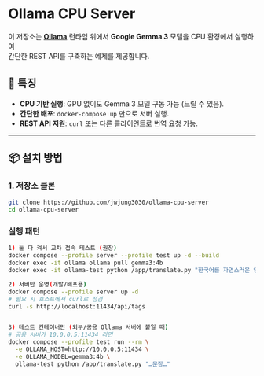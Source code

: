 # Ollama CPU Server

이 저장소는 **[Ollama](https://github.com/ollama/ollama)** 런타임 위에서 **Google Gemma 3** 모델을 CPU 환경에서 실행하여  
간단한 REST API를 구축하는 예제를 제공합니다.

## 🚀 특징
- **CPU 기반 실행**: GPU 없이도 Gemma 3 모델 구동 가능 (느릴 수 있음).
- **간단한 배포**: `docker-compose up` 만으로 서버 실행.
- **REST API 지원**: `curl` 또는 다른 클라이언트로 번역 요청 가능.
---

## 📦 설치 방법

### 1. 저장소 클론
```bash
git clone https://github.com/jwjung3030/ollama-cpu-server
cd ollama-cpu-server

```

### 실행 패턴

```bash
1) 둘 다 켜서 교차 접속 테스트 (권장)
docker compose --profile server --profile test up -d --build
docker exec -it ollama ollama pull gemma3:4b
docker exec -it ollama-test python /app/translate.py "한국어를 자연스러운 영어로 번역: 강아지가 잔디밭을 뛰어다닌다."

2) 서버만 운영(개발/배포용)
docker compose --profile server up -d
# 필요 시 호스트에서 curl로 점검
curl -s http://localhost:11434/api/tags


3) 테스트 컨테이너만 (외부/공용 Ollama 서버에 붙일 때)
# 공용 서버가 10.0.0.5:11434 라면
docker compose --profile test run --rm \
  -e OLLAMA_HOST=http://10.0.0.5:11434 \
  -e OLLAMA_MODEL=gemma3:4b \
  ollama-test python /app/translate.py "…문장…"

```
